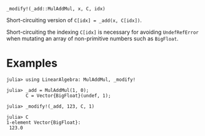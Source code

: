 ```
_modify!(_add::MulAddMul, x, C, idx)
```

Short-circuiting version of `C[idx] = _add(x, C[idx])`.

Short-circuiting the indexing `C[idx]` is necessary for avoiding `UndefRefError` when mutating an array of non-primitive numbers such as `BigFloat`.

# Examples

```jldoctest
julia> using LinearAlgebra: MulAddMul, _modify!

julia> _add = MulAddMul(1, 0);
       C = Vector{BigFloat}(undef, 1);

julia> _modify!(_add, 123, C, 1)

julia> C
1-element Vector{BigFloat}:
 123.0
```
